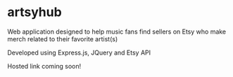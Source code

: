 # artsyhub

Web application designed to help music fans find sellers on Etsy who make merch related to their favorite artist(s)

Developed using Express.js, JQuery and Etsy API

Hosted link coming soon!
